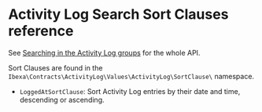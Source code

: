 # Activity Log Search Sort Clauses reference

See [Searching in the Activity Log groups](recent_activity.md#searching-in-the-activity-log-groups) for the whole API.

Sort Clauses are found in the `Ibexa\Contracts\ActivityLog\Values\ActivityLog\SortClause\` namespace.

- `LoggedAtSortClause`: Sort Activity Log entries by their date and time, descending or ascending.
